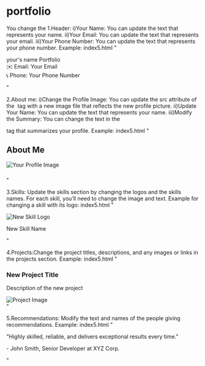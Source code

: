 # portfolio
You change the 
1.Header:
  i)Your Name: You can update the text that represents your name.
  ii)Your Email: You can update the text that represents your email.
  iii)Your Phone Number: You can update the text that represents your phone number.
  Example:
  index5.html
  "<div class="logo">
    <div class="portfolio-name">
      <span>your's name Portfolio</span><br>
      <span class="contact-info">
        <span class="email-icon">✉️</span> Email: Your Email<br>
        <span class="phone-icon">📞</span> Phone: Your Phone Number
      </span>
    </div>
  </div>"
  
2.About me:
  i)Change the Profile Image: You can update the src attribute of the <img> tag with a new image file that reflects the new profile picture.
  ii)Update Your Name: You can update the text that represents your name.
  iii)Modify the Summary: You can change the text in the <p> tag that summarizes your profile.
  Example:
  index5.html
  "<section id="about">
    <h2>About Me</h2>
    <img src="path-to-your-new-profile-image.jpg" alt="Your Profile Image" class="profile-img">
    <h3><!-- Your Name --></h3>
    <p><!-- Profile Summary --></p>
  </section>"
  
3.Skills: Update the skills section by changing the logos and the skills names. For each skill, you’ll need to change the image and text.
Example for changing a skill with its logo: 
index5.html
"<div class="skill">
   <img src="new-logo.jpg" alt="New Skill Logo" />
   <p>New Skill Name</p>
</div>"

4.Projects:Change the project titles, descriptions, and any images or links in the projects section.
Example:
index5.html
"<div class="project">
   <h3>New Project Title</h3>
   <p>Description of the new project</p>
   <img src="project-image.jpg" alt="Project Image" />
</div>"

5.Recommendations: Modify the text and names of the people giving recommendations.
Example:
index5.html
"<div class="recommendation">
   <p>"Highly skilled, reliable, and delivers exceptional results every time."</p>
   <p>- John Smith, Senior Developer at XYZ Corp.</p>
</div>"
